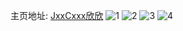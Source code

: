 主页地址: [JxxCxxx欣欣](https://weibo.com/u/5626949203) 
![1](https://wx4.sinaimg.cn/mw2000/0068O6xdgy1h9k7lsm0sej31401hck12.jpg) 
![2](https://wx4.sinaimg.cn/mw2000/0068O6xdgy1h9k7ltb7a7j31401hc4ar.jpg) 
![3](https://wx4.sinaimg.cn/mw2000/0068O6xdgy1h9k7ltvqpuj31401hc4ac.jpg) 
![4](https://wx4.sinaimg.cn/mw2000/0068O6xdgy1h9k7luhzdnj31401hcdpj.jpg) 
